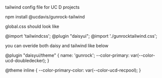 tailwind config file for UC D projects

npm install @ucdavis/gunrock-tailwind

global.css should look like

@import 'tailwindcss';
@plugin "daisyui";
@import './gunrocktailwind.css';

you can overide both daisy and tailwind like below

@plugin "daisyui/theme" {
name: 'gunrock';
--color-primary: var(--color-ucd-doubledecker);
}

@theme inline {
--color-primary-color: var(--color-ucd-recpool);
}
